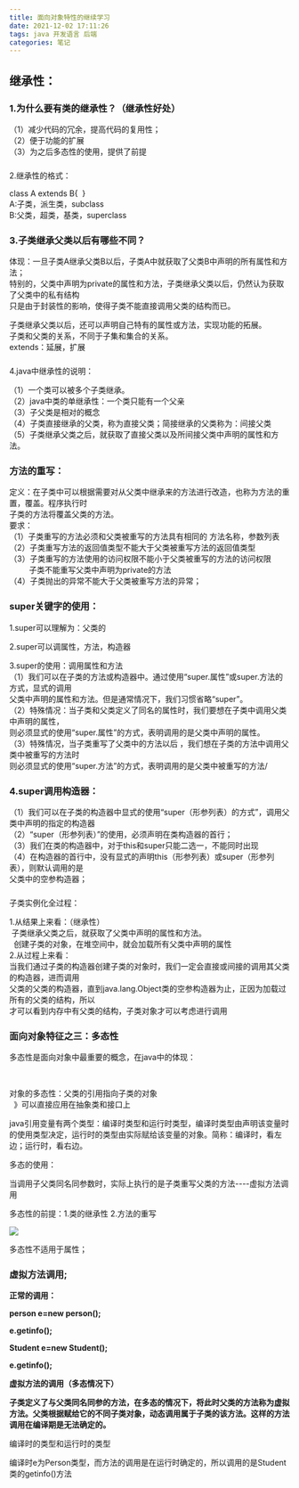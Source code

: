 ```yaml
---
title: 面向对象特性的继续学习
date: 2021-12-02 17:11:26
tags: java 开发语言 后端
categories: 笔记
---
```


<!--more-->

## 继承性：

### 1.为什么要有类的继承性？（继承性好处）

  
（1）减少代码的冗余，提高代码的复用性；  
（2）便于功能的扩展  
（3）为之后多态性的使用，提供了前提

###   
2.继承性的格式：

class A extends B\{  \}  
A:子类，派生类，subclass  
B:父类，超类，基类，superclass

### 3.子类继承父类以后有哪些不同？

  
体现：一旦子类A继承父类B以后，子类A中就获取了父类B中声明的所有属性和方法；  
特别的，父类中声明为private的属性和方法，子类继承父类以后，仍然认为获取了父类中的私有结构  
只是由于封装性的影响，使得子类不能直接调用父类的结构而已。

  
子类继承父类以后，还可以声明自己特有的属性或方法，实现功能的拓展。  
子类和父类的关系，不同于子集和集合的关系。  
extends：延展，扩展

###   
4.java中继承性的说明：

  
（1）一个类可以被多个子类继承。  
（2）java中类的单继承性：一个类只能有一个父亲  
（3）子父类是相对的概念  
（4）子类直接继承的父类，称为直接父类；简接继承的父类称为：间接父类  
（5）子类继承父类之后，就获取了直接父类以及所间接父类中声明的属性和方法。 

### 方法的重写：

  
定义：在子类中可以根据需要对从父类中继承来的方法进行改造，也称为方法的重置，覆盖。程序执行时  
子类的方法将覆盖父类的方法。  
要求：  
（1）子类重写的方法必须和父类被重写的方法具有相同的 方法名称，参数列表  
（2）子类重写方法的返回值类型不能大于父类被重写方法的返回值类型  
（3）子类重写的方法使用的访问权限不能小于父类被重写的方法的访问权限  
         子类不能重写父类中声明为private的方法  
（4）子类抛出的异常不能大于父类被重写方法的异常；

### super关键字的使用：

  
1.super可以理解为：父类的

2.super可以调属性，方法，构造器

3.super的使用：调用属性和方法  
（1）我们可以在子类的方法或构造器中。通过使用“super.属性”或super.方法的方式，显式的调用  
父类中声明的属性和方法。但是通常情况下，我们习惯省略“super”。  
（2）特殊情况：当子类和父类定义了同名的属性时，我们要想在子类中调用父类中声明的属性，  
则必须显式的使用“super.属性”的方式，表明调用的是父类中声明的属性。  
（3）特殊情况，当子类重写了父类中的方法以后 ，我们想在子类的方法中调用父类中被重写的方法时  
则必须显式的使用“super.方法”的方式，表明调用的是父类中被重写的方法/

### 4.super调用构造器：

  
（1）我们可以在子类的构造器中显式的使用“super（形参列表）的方式”，调用父类中声明的指定的构造器  
（2）“super（形参列表）”的使用，必须声明在类构造器的首行；  
（3）我们在类的构造器中，对于this和super只能二选一，不能同时出现  
（4）在构造器的首行中，没有显式的声明this（形参列表）或super（形参列表），则默认调用的是  
父类中的空参构造器；

###   
子类实例化全过程：

  
1.从结果上来看：（继承性）  
 子类继承父类之后，就获取了父类中声明的属性和方法。  
  创建子类的对象，在堆空间中，就会加载所有父类中声明的属性  
2.从过程上来看：  
当我们通过子类的构造器创建子类的对象时，我们一定会直接或间接的调用其父类的构造器，进而调用  
父类的父类的构造器，直到java.lang.Object类的空参构造器为止，正因为加载过所有的父类的结构，所以  
才可以看到内存中有父类的结构，子类对象才可以考虑进行调用

### 面向对象特征之三：多态性

多态性是面向对象中最重要的概念，在java中的体现：

 

对象的多态性：父类的引用指向子类的对象  
  》可以直接应用在抽象类和接口上

java引用变量有两个类型：编译时类型和运行时类型，编译时类型由声明该变量时的使用类型决定，运行时的类型由实际赋给该变量的对象。简称：编译时，看左边；运行时，看右边。

多态的使用：

当调用子父类同名同参数时，实际上执行的是子类重写父类的方法----虚拟方法调用

多态性的前提：1.类的继承性 2.方法的重写

![](https://img-blog.csdnimg.cn/img_convert/a2b1bad33a62ce185027f3fdb28385db.png)

多态性不适用于属性；

### **虚拟方法调用;**

**正常的调用：**

**person e=new person\(\);**

**e.getinfo\(\);**

**Student e=new Student\(\);**

**e.getinfo\(\);**

**虚拟方法的调用（多态情况下）**

**子类定义了与父类同名同参的方法，在多态的情况下，将此时父类的方法称为虚拟方法。父类根据赋给它的不同子类对象，动态调用属于子类的该方法。这样的方法调用在编译期是无法确定的。**

编译时的类型和运行时的类型

编译时e为Person类型，而方法的调用是在运行时确定的，所以调用的是Student类的getinfo\(\)方法
